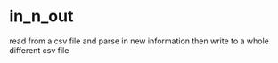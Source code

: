 # in_n_out
read from a csv file and parse in new information then write to a whole different csv file
